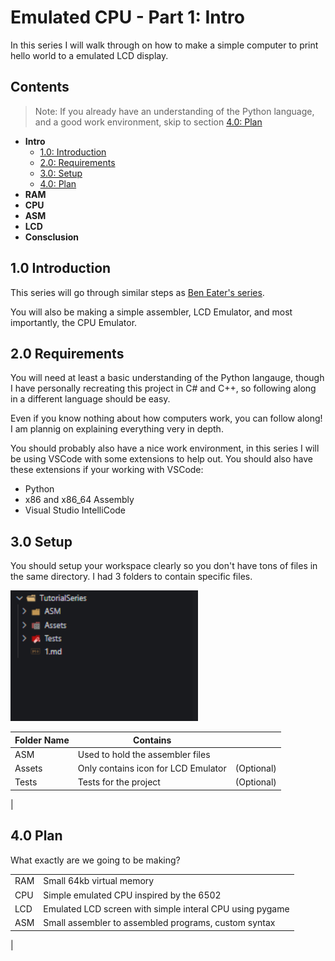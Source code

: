 # Emulated CPU - Part 1: Intro

In this series I will walk through on how to make a simple computer to print hello world to a emulated LCD display.

## Contents

> Note: If you already have an understanding of the Python language, and a good work environment, skip to section [4.0: Plan](#40-plan)

- **Intro**
  - [1.0: Introduction](#10-introduction)
  - [2.0: Requirements](#20-requirements)
  - [3.0: Setup](#30-setup)
  - [4.0: Plan](#40-plan)
- **RAM**
- **CPU**
- **ASM**
- **LCD**
- **Consclusion**

## 1.0 Introduction

This series will go through similar steps as [Ben Eater's series](https://www.youtube.com/watch?v=LnzuMJLZRdU&t=708s).

You will also be making a simple assembler, LCD Emulator, and most importantly, the CPU Emulator.

## 2.0 Requirements

You will need at least a basic understanding of the Python langauge, though I have personally recreating this project in C# and C++, so following along in a different language should be easy.

Even if you know nothing about how computers work, you can follow along! I am plannig on explaining everything very in depth.

You should probably also have a nice work environment, in this series I will be using VSCode with some extensions to help out. You should also have these extensions if your working with VSCode:

- Python
- x86 and x86_64 Assembly
- Visual Studio IntelliCode

## 3.0 Setup

You should setup your workspace clearly so you don't have tons of files in the same directory. I had 3 folders to contain specific files.

<img src="Assets/photo2.png" title="Basic Folder Layout" width=300>

| Folder Name | Contains | |
|-|-|-|
| ASM | Used to hold the assembler files | |
| Assets | Only contains icon for LCD Emulator | (Optional) |
| Tests | Tests for the project | (Optional) |
|

## 4.0 Plan

What exactly are we going to be making?

|||
|-|-|
| RAM | Small 64kb virtual memory |
| CPU | Simple emulated CPU inspired by the 6502 |
| LCD | Emulated LCD screen with simple interal CPU using pygame |
| ASM | Small assembler to assembled programs, custom syntax |
|
